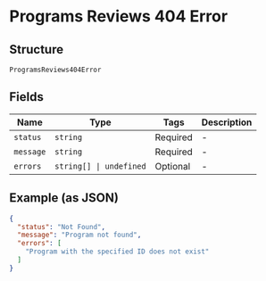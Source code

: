 
# Programs Reviews 404 Error

## Structure

`ProgramsReviews404Error`

## Fields

| Name | Type | Tags | Description |
|  --- | --- | --- | --- |
| `status` | `string` | Required | - |
| `message` | `string` | Required | - |
| `errors` | `string[] \| undefined` | Optional | - |

## Example (as JSON)

```json
{
  "status": "Not Found",
  "message": "Program not found",
  "errors": [
    "Program with the specified ID does not exist"
  ]
}
```

